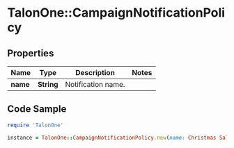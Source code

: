 # TalonOne::CampaignNotificationPolicy

## Properties

Name | Type | Description | Notes
------------ | ------------- | ------------- | -------------
**name** | **String** | Notification name. | 

## Code Sample

```ruby
require 'TalonOne'

instance = TalonOne::CampaignNotificationPolicy.new(name: Christmas Sale)
```


